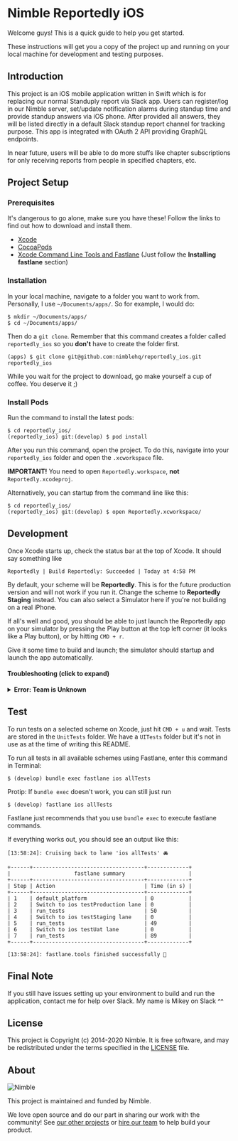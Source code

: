 # Nimble Reportedly iOS

Welcome guys! This is a quick guide to help you get started.

These instructions will get you a copy of the project up and running on your local machine for development and testing purposes.

## Introduction

This project is an iOS mobile application written in Swift which is for replacing our normal Standuply report via Slack app. Users can register/log in our Nimble server, set/update notification alarms during standup time and provide standup answers via iOS phone. After provided all answers, they will be listed directly in a default Slack standup report channel for tracking purpose. This app is integrated with OAuth 2 API providing GraphQL endpoints. 

In near future, users will be able to do more stuffs like chapter subscriptions for only receiving reports from people in specified chapters, etc.

## Project Setup

### Prerequisites

It's dangerous to go alone, make sure you have these! Follow the links to find out how to download and install them.

* [Xcode](https://itunes.apple.com/sg/app/xcode/id497799835?mt=12)
* [CocoaPods](https://guides.cocoapods.org/using/getting-started.html#toc_3)
* [Xcode Command Line Tools and Fastlane](https://docs.fastlane.tools/getting-started/ios/setup/) (Just follow the **Installing fastlane** section)

### Installation

In your local machine, navigate to a folder you want to work from. Personally, I use `~/Documents/apps/`. So for example, I would do:

```
$ mkdir ~/Documents/apps/
$ cd ~/Documents/apps/
```

Then do a `git clone`. Remember that this command creates a folder called `reportedly_ios` so you **don't** have to create the folder first.

```
(apps) $ git clone git@github.com:nimblehq/reportedly_ios.git reportedly_ios
```

While you wait for the project to download, go make yourself a cup of coffee. You deserve it ;)

### Install Pods

Run the command to install the latest pods:

```
$ cd reportedly_ios/
(reportedly_ios) git:(develop) $ pod install
```

After you run this command, open the project. To do this, navigate into your `reportedly_ios` folder and open the `.xcworkspace` file.

**IMPORTANT!** You need to open `Reportedly.workspace`, **not** `Reportedly.xcodeproj`.

Alternatively, you can startup from the command line like this:

```
$ cd reportedly_ios/
(reportedly_ios) git:(develop) $ open Reportedly.xcworkspace/
```

## Development

Once Xcode starts up, check the status bar at the top of Xcode. It should say something like

`Reportedly | Build Reportedly: Succeeded | Today at 4:58 PM`

By default, your scheme will be **Reportedly**. This is for the future production version and will not work if you run it. Change the scheme to **Reportedly Staging** instead. You can also select a Simulator here if you're not building on a real iPhone.

If all's well and good, you should be able to just launch the Reportedly app on your simulator by pressing the Play button at the top left corner (it looks like a Play button), or by hitting `CMD + r`.

Give it some time to build and launch; the simulator should startup and launch the app automatically.

#### Troubleshooting (click to expand)

<details>
<summary><strong>Error: Team is Unknown</strong></summary>
This means you haven't signed in Xcode with an AppleID yet.

To fix this, in Xcode, open preferences by pressing `CMD + ,` or going to **Xcode > Preferences**.

Click on the **Accounts** tab.

Click the `+` at the bottom left, make sure **Apple ID** is selected and click **Continue**.

Enter `your apple id account` for the Apple ID and click **Next**.

Then enter `your default password` and click **Next**.

This should sign in with your account Personal Team and resolve the Unknown Team issue.
</details>

## Test

To run tests on a selected scheme on Xcode, just hit `CMD + u` and wait. Tests are stored in the `UnitTests` folder. We have a `UITests` folder but it's not in use as at the time of writing this README.

To run all tests in all available schemes using Fastlane, enter this command in Terminal:

```
$ (develop) bundle exec fastlane ios allTests
```

Protip: If `bundle exec` doesn't work, you can still just run
```
$ (develop) fastlane ios allTests
```

Fastlane just recommends that you use `bundle exec` to execute fastlane commands.

If everything works out, you should see an output like this:
```
[13:58:24]: Cruising back to lane 'ios allTests' 🚘

+------+-----------------------------------+-------------+
|                    fastlane summary                    |
+------+-----------------------------------+-------------+
| Step | Action                            | Time (in s) |
+------+-----------------------------------+-------------+
| 1    | default_platform                  | 0           |
| 2    | Switch to ios testProduction lane | 0           |
| 3    | run_tests                         | 50          |
| 4    | Switch to ios testStaging lane    | 0           |
| 5    | run_tests                         | 49          |
| 6    | Switch to ios testUat lane        | 0           |
| 7    | run_tests                         | 89          |
+------+-----------------------------------+-------------+

[13:58:24]: fastlane.tools finished successfully 🎉
```

## Final Note

If you still have issues setting up your environment to build and run the application, contact me for help over Slack. My name is Mikey on Slack ^^

## License

This project is Copyright (c) 2014-2020 Nimble. It is free software,
and may be redistributed under the terms specified in the [LICENSE] file.

[LICENSE]: /LICENSE

## About

![Nimble](https://assets.nimblehq.co/logo/dark/logo-dark-text-160.png)

This project is maintained and funded by Nimble.

We love open source and do our part in sharing our work with the community!
See [our other projects][community] or [hire our team][hire] to help build your product.

[community]: https://github.com/nimblehq
[hire]: https://nimblehq.co/
